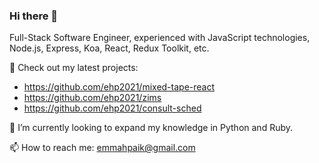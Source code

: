 ### Hi there 👋

Full-Stack Software Engineer, experienced with JavaScript technologies, Node.js, Express, Koa, React, Redux Toolkit, etc.

🔭 Check out my latest projects: 
- https://github.com/ehp2021/mixed-tape-react 
- https://github.com/ehp2021/zims 
- https://github.com/ehp2021/consult-sched

🌱 I’m currently looking to expand my knowledge in Python and Ruby. 

📫 How to reach me: emmahpaik@gmail.com

